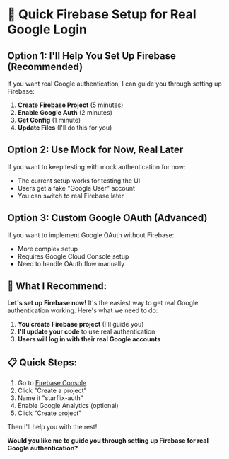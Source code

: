 # 🚀 Quick Firebase Setup for Real Google Login

## Option 1: I'll Help You Set Up Firebase (Recommended)

If you want real Google authentication, I can guide you through setting up Firebase:

1. **Create Firebase Project** (5 minutes)
2. **Enable Google Auth** (2 minutes)  
3. **Get Config** (1 minute)
4. **Update Files** (I'll do this for you)

## Option 2: Use Mock for Now, Real Later

If you want to keep testing with mock authentication for now:

- The current setup works for testing the UI
- Users get a fake "Google User" account
- You can switch to real Firebase later

## Option 3: Custom Google OAuth (Advanced)

If you want to implement Google OAuth without Firebase:

- More complex setup
- Requires Google Cloud Console setup
- Need to handle OAuth flow manually

## 🎯 What I Recommend:

**Let's set up Firebase now!** It's the easiest way to get real Google authentication working. Here's what we need to do:

1. **You create Firebase project** (I'll guide you)
2. **I'll update your code** to use real authentication
3. **Users will log in with their real Google accounts**

## 📋 Quick Steps:

1. Go to [Firebase Console](https://console.firebase.google.com/)
2. Click "Create a project"
3. Name it "starflix-auth"
4. Enable Google Analytics (optional)
5. Click "Create project"

Then I'll help you with the rest!

**Would you like me to guide you through setting up Firebase for real Google authentication?**

